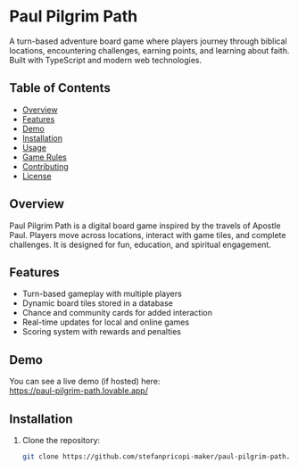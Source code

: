 # Paul Pilgrim Path

A turn-based adventure board game where players journey through biblical locations, encountering challenges, earning points, and learning about faith. Built with TypeScript and modern web technologies.

## Table of Contents

- [Overview](#overview)
- [Features](#features)
- [Demo](#demo)
- [Installation](#installation)
- [Usage](#usage)
- [Game Rules](#game-rules)
- [Contributing](#contributing)
- [License](#license)

## Overview

Paul Pilgrim Path is a digital board game inspired by the travels of Apostle Paul. Players move across locations, interact with game tiles, and complete challenges. It is designed for fun, education, and spiritual engagement.

## Features

- Turn-based gameplay with multiple players
- Dynamic board tiles stored in a database
- Chance and community cards for added interaction
- Real-time updates for local and online games
- Scoring system with rewards and penalties

## Demo

You can see a live demo (if hosted) here:  
https://paul-pilgrim-path.lovable.app/

## Installation

1. Clone the repository:
   ```bash
   git clone https://github.com/stefanpricopi-maker/paul-pilgrim-path.git

